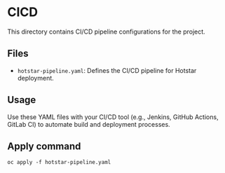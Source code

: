 # CICD

This directory contains CI/CD pipeline configurations for the project.

## Files
- `hotstar-pipeline.yaml`: Defines the CI/CD pipeline for Hotstar deployment.

## Usage
Use these YAML files with your CI/CD tool (e.g., Jenkins, GitHub Actions, GitLab CI) to automate build and deployment processes.

## Apply command
```
oc apply -f hotstar-pipeline.yaml
```